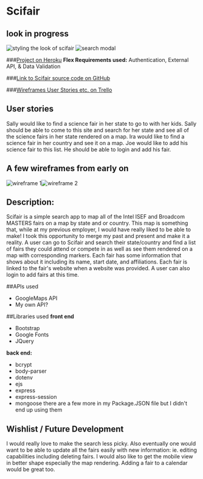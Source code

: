 Scifair
==============
look in progress
--------------------
![styling the look of scifair](https://trello-attachments.s3.amazonaws.com/56337d2ceb9bc26cf717cba6/1025x749/8964efca22947ee187c598715d982ad9/Screen_Shot_2015-10-30_at_7.44.20_AM.png)
![search modal](https://trello-attachments.s3.amazonaws.com/56337d2ceb9bc26cf717cba6/1165x585/36be2a6e64917cd3e7d68356da39e41a/Screen_Shot_2015-10-30_at_7.29.11_AM.png)

###[Project on Heroku](https://scifairfinder.herokuapp.com/)
**Flex Requirements used:**
Authentication, External API, & Data Validation

###[Link to Scifair source code on GitHub](https://github.com/laulaucia/Scifair)

###[Wireframes User Stories etc. on Trello](https://trello.com/b/zMw0BkYl/science-fair-map)

User stories
----------------------
Sally would like to find a science fair in her state to go to with her kids. Sally should be able to come to this site and search for her state and see all of the science fairs in her state rendered on a map.
Ira would like to find a science fair in her country and see it on a map.
Joe would like to add his science fair to this list. He should be able to login and add his fair.

A few wireframes from early on
------------------------------
![wireframe 1](https://trello-attachments.s3.amazonaws.com/56337d2ceb9bc26cf717cba6/938x479/92c57d58dc5ee638d244b5cdcd64de6f/Screen_Shot_2015-10-22_at_12.02.55_PM.png)![wireframe 2](https://trello-attachments.s3.amazonaws.com/56337d2ceb9bc26cf717cba6/937x443/19c3c6b9be7f0ced0e6421c41459694b/Screen_Shot_2015-10-22_at_12.02.38_PM.png)

Description:
-------------
Scifair is a simple search app to map all of the Intel ISEF and Broadcom MASTERS fairs on a map by state and or country. This map is something that, while at my previous employer, I would have really liked to be able to make! I took this opportunity to merge my past and present and make it a reality. A user can go to Scifair and search their state/country and find  a list of fairs they could attend or compete in as well as see them rendered on a map with corresponding markers. Each fair has some information that shows about it including its name, start date, and affiliations. Each fair is linked to the fair's website when a website was provided. A user can also login to add fairs at this time. 

##APIs used
* GoogleMaps API
* My own API?

##Libraries used
**front end**
* Bootstrap
* Google Fonts
* JQuery

**back end:**
* bcrypt
* body-parser
* dotenv
* ejs
* express
* express-session
* mongoose
there are a few more in my Package.JSON file but I didn't end up using them

Wishlist / Future Development
------------------------
I would really love to make the search less picky. Also eventually one would want to be able to update all the fairs easily with new information: ie. editing capabilities including deleting fairs. I would also like to get the mobile view in better shape especially the map rendering. Adding a fair to a calendar would be great too.
